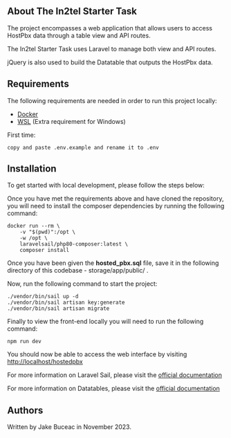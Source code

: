 ## About The In2tel Starter Task


The project encompasses a web application that allows users to access HostPbx data through a table view and API routes.

The In2tel Starter Task uses Laravel to manage both view and API routes.

jQuery is also used to build the Datatable that outputs the HostPbx data. 

## Requirements

The following requirements are needed in order to run this project locally:

- [Docker](https://www.docker.com/get-started)
- [WSL](https://docs.microsoft.com/en-us/windows/wsl/install) (Extra requirement for Windows)

First time:

```shell
copy and paste .env.example and rename it to .env
```

## Installation

To get started with local development, please follow the steps below:

Once you have met the requirements above and have cloned the repository, you will need to install the composer dependencies
by running the following command:

```shell
docker run --rm \
    -v "$(pwd)":/opt \
    -w /opt \
    laravelsail/php80-composer:latest \
    composer install
```

Once you have been given the **hosted_pbx.sql** file, save it in the following directory of this codebase - storage/app/public/ .

Now, run the following command to start the project:

```shell
./vendor/bin/sail up -d
./vendor/bin/sail artisan key:generate
./vendor/bin/sail artisan migrate
```

Finally to view the front-end locally you will need to run the following command:

```shell
npm run dev
```

You should now be able to access the web interface by visiting [http://localhost/hostedpbx](http://localhost/hostedpbx)

For more information on Laravel Sail, please visit the [official documentation](https://laravel.com/docs/10.x/sail)

For more information on Datatables, please visit the [official documentation](https://datatables.net/manual/installation)

## Authors

Written by Jake Buceac in November 2023.
